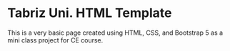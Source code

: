 # Tabriz Uni. HTML Template
This is a very basic page created using HTML, CSS, and Bootstrap 5 as a mini class project for CE course.
